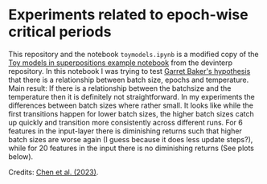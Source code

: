 # Experiments related to epoch-wise critical periods

This repository and the notebook `toymodels.ipynb` is a modified copy of the [Toy models in superpositions example notebook](https://github.com/timaeus-research/devinterp/blob/main/examples/tms.ipynb) from the devinterp repository.
In this notebook I was trying to test [Garret Baker's hypothesis](https://www.lesswrong.com/posts/DgHjJsxgc2pPpTifG/epoch-wise-critical-periods-and-singular-learning-theory) that there is a relationship between batch size, epochs and temperature. 
Main result: If there is a relationship between the batchsize and the temperature then it is definitely not straightforward. In my experiments the differences between batch sizes where rather small. It looks like while the first transitions happen for lower batch sizes, the higher batch sizes catch up quickly and transition more consistently across different runs. For 6 features in the input-layer there is diminishing returns such that higher batch sizes are worse again (I guess because it does less update steps?), while for 20 features in the input there is no diminishing returns (See plots below).

Credits: [Chen et al. (2023)](https://arxiv.org/abs/2310.06301).
